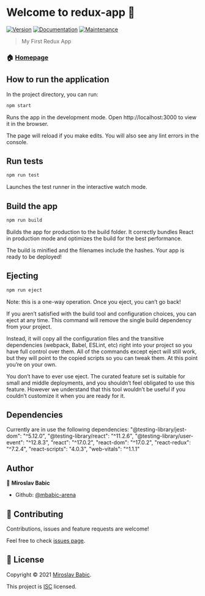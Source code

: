 # Welcome to redux-app 👋

[![Version](https://img.shields.io/npm/v/redux-app.svg)](https://www.npmjs.com/package/redux-app)
[![Documentation](https://img.shields.io/badge/documentation-yes-brightgreen.svg)](github.com/mbabic-arena/redux-app#readme)
[![Maintenance](https://img.shields.io/badge/Maintained%3F-yes-green.svg)](github.com/mbabic-arena/redux-app/graphs/commit-activity)

> My First Redux App

### 🏠 [Homepage](https://github.com/mbabic-arena/redux-app#readme)

## How to run the application

In the project directory, you can run:

```sh
npm start
```

Runs the app in the development mode.
Open http://localhost:3000 to view it in the browser.

The page will reload if you make edits.
You will also see any lint errors in the console.

## Run tests

```sh
npm run test
```

Launches the test runner in the interactive watch mode.

## Build the app

```sh
npm run build
```

Builds the app for production to the build folder.
It correctly bundles React in production mode and optimizes the build for the best performance.

The build is minified and the filenames include the hashes.
Your app is ready to be deployed!

## Ejecting

```sh
npm run eject
```

Note: this is a one-way operation. Once you eject, you can’t go back!

If you aren’t satisfied with the build tool and configuration choices, you can eject at any time. This command will remove the single build dependency from your project.

Instead, it will copy all the configuration files and the transitive dependencies (webpack, Babel, ESLint, etc) right into your project so you have full control over them. All of the commands except eject will still work, but they will point to the copied scripts so you can tweak them. At this point you’re on your own.

You don’t have to ever use eject. The curated feature set is suitable for small and middle deployments, and you shouldn’t feel obligated to use this feature. However we understand that this tool wouldn’t be useful if you couldn’t customize it when you are ready for it.

## Dependencies

Currently are in use the following dependencies:
"@testing-library/jest-dom": "^5.12.0",
"@testing-library/react": "^11.2.6",
"@testing-library/user-event": "^12.8.3",
"react": "^17.0.2",
"react-dom": "^17.0.2",
"react-redux": "^7.2.4",
"react-scripts": "4.0.3",
"web-vitals": "^1.1.1"

## Author

👤 **Miroslav Babic**

- Github: [@mbabic-arena](https://github.com/mbabic-arena)

## 🤝 Contributing

Contributions, issues and feature requests are welcome!

Feel free to check [issues page](https://github.com/mbabic-arena/redux-app/issues).

## 📝 License

Copyright © 2021 [Miroslav Babic](https://github.com/mbabic-arena).

This project is [ISC](https://github.com/mbabic-arena/redux-app/blob/master/LICENSE) licensed.
